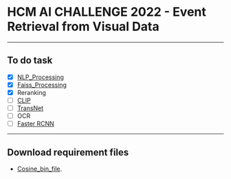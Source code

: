 <h1>HCM AI CHALLENGE 2022 - Event Retrieval from Visual Data</h1>

---
## To do task 
- [x] [NLP_Processing](https://github.com/anminhhung/Video-Text-Retrieval/blob/main/utils/nlp_processing.py)
- [x] [Faiss_Processing](https://github.com/anminhhung/Video-Text-Retrieval/blob/main/utils/faiss_processing.py)
- [x] Reranking
- [ ] [CLIP](https://github.com/openai/CLIP)
- [ ] [TransNet](https://github.com/soCzech/TransNet)
- [ ] OCR 
- [ ] [Faster RCNN](https://tfhub.dev/google/faster_rcnn/openimages_v4/inception_resnet_v2/1)
---

## Download requirement files
- [Cosine_bin_file](https://drive.google.com/file/d/1-C5PHwQGohdM6CLF4C3dWHPWEV32ieJl/view?usp=sharing).